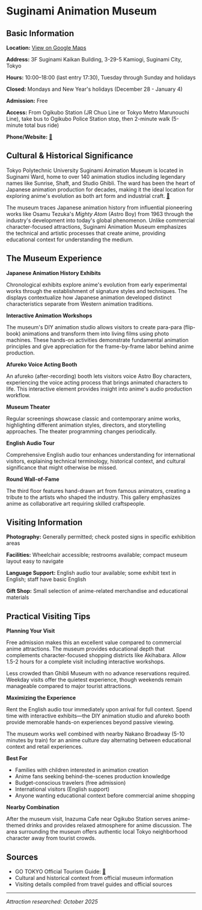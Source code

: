 # Suginami Animation Museum

## Basic Information

**Location:** [View on Google Maps](https://maps.google.com/maps?q=35.7047,139.6218)

**Address:** 3F Suginami Kaikan Building, 3-29-5 Kamiogi, Suginami City, Tokyo

**Hours:** 10:00–18:00 (last entry 17:30), Tuesday through Sunday and holidays

**Closed:** Mondays and New Year's holidays (December 28 - January 4)

**Admission:** Free

**Access:** From Ogikubo Station (JR Chuo Line or Tokyo Metro Marunouchi Line), take bus to Ogikubo Police Station stop, then 2-minute walk (5-minute total bus ride)

**Phone/Website:** [🔗](https://www.gotokyo.org/en/spot/173/index.html)

## Cultural & Historical Significance

Tokyo Polytechnic University Suginami Animation Museum is located in Suginami Ward, home to over 140 animation studios including legendary names like Sunrise, Shaft, and Studio Ghibli. The ward has been the heart of Japanese animation production for decades, making it the ideal location for exploring anime's evolution as both art form and industrial craft. [🔗](https://www.gotokyo.org/en/spot/173/index.html)

The museum traces Japanese animation history from influential pioneering works like Osamu Tezuka's *Mighty Atom* (Astro Boy) from 1963 through the industry's development into today's global phenomenon. Unlike commercial character-focused attractions, Suginami Animation Museum emphasizes the technical and artistic processes that create anime, providing educational context for understanding the medium.

## The Museum Experience

**Japanese Animation History Exhibits**

Chronological exhibits explore anime's evolution from early experimental works through the establishment of signature styles and techniques. The displays contextualize how Japanese animation developed distinct characteristics separate from Western animation traditions.

**Interactive Animation Workshops**

The museum's DIY animation studio allows visitors to create para-para (flip-book) animations and transform them into living films using photo machines. These hands-on activities demonstrate fundamental animation principles and give appreciation for the frame-by-frame labor behind anime production.

**Afureko Voice Acting Booth**

An afureko (after-recording) booth lets visitors voice Astro Boy characters, experiencing the voice acting process that brings animated characters to life. This interactive element provides insight into anime's audio production workflow.

**Museum Theater**

Regular screenings showcase classic and contemporary anime works, highlighting different animation styles, directors, and storytelling approaches. The theater programming changes periodically.

**English Audio Tour**

Comprehensive English audio tour enhances understanding for international visitors, explaining technical terminology, historical context, and cultural significance that might otherwise be missed.

**Round Wall-of-Fame**

The third floor features hand-drawn art from famous animators, creating a tribute to the artists who shaped the industry. This gallery emphasizes anime as collaborative art requiring skilled craftspeople.

## Visiting Information

**Photography:** Generally permitted; check posted signs in specific exhibition areas

**Facilities:** Wheelchair accessible; restrooms available; compact museum layout easy to navigate

**Language Support:** English audio tour available; some exhibit text in English; staff have basic English

**Gift Shop:** Small selection of anime-related merchandise and educational materials

## Practical Visiting Tips

**Planning Your Visit**

Free admission makes this an excellent value compared to commercial anime attractions. The museum provides educational depth that complements character-focused shopping districts like Akihabara. Allow 1.5-2 hours for a complete visit including interactive workshops.

Less crowded than Ghibli Museum with no advance reservations required. Weekday visits offer the quietest experience, though weekends remain manageable compared to major tourist attractions.

**Maximizing the Experience**

Rent the English audio tour immediately upon arrival for full context. Spend time with interactive exhibits—the DIY animation studio and afureko booth provide memorable hands-on experiences beyond passive viewing.

The museum works well combined with nearby Nakano Broadway (5-10 minutes by train) for an anime culture day alternating between educational context and retail experiences.

**Best For**

- Families with children interested in animation creation
- Anime fans seeking behind-the-scenes production knowledge
- Budget-conscious travelers (free admission)
- International visitors (English support)
- Anyone wanting educational context before commercial anime shopping

**Nearby Combination**

After the museum visit, Inazuma Cafe near Ogikubo Station serves anime-themed drinks and provides relaxed atmosphere for anime discussion. The area surrounding the museum offers authentic local Tokyo neighborhood character away from tourist crowds.

## Sources

- GO TOKYO Official Tourism Guide: [🔗](https://www.gotokyo.org/en/spot/173/index.html)
- Cultural and historical context from official museum information
- Visiting details compiled from travel guides and official sources

---

*Attraction researched: October 2025*
